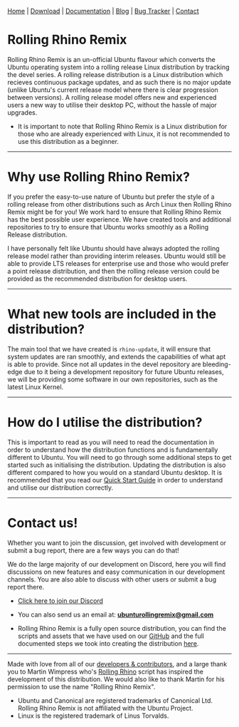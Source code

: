 <head>
  <link rel="shortcut icon" type="image/x-icon" href="https://raw.githubusercontent.com/MrBeeBenson/rrr-site/main/favicon.png" />
</head>

<div id="navigation">

<a href="https://rollingrhinoremix.github.io">Home</a> | <a href="https://rollingrhinoremix.github.io/download">Download</a> | <a href="https://rollingrhinoremix.github.io/docs">Documentation</a> | <a href="https://rollingrhinoremix.github.io/blog">Blog</a> | <a href="https://rollingrhinoremix.github.io/bugs">Bug Tracker</a> | <a href="https://rollingrhinoremix.github.io#contact">Contact</a>

</div>

# Rolling Rhino Remix

Rolling Rhino Remix is an un-official Ubuntu flavour which converts the Ubuntu operating system into a rolling release Linux distribution by tracking the devel series. A rolling release distribution is a Linux distribution which recieves continuous package updates, and as such there is no major update (unlike Ubuntu's current release model where there is clear progression between versions). A rolling release model offers new and experienced users a new way to utilise their desktop PC, without the hassle of major upgrades.

- It is important to note that Rolling Rhino Remix is a Linux distribution for those who are already experienced with Linux, it is not recommended to use this distribution as a beginner.

<hr />

# Why use Rolling Rhino Remix?

If you prefer the easy-to-use nature of Ubuntu but prefer the style of a rolling release from other distributions such as Arch Linux then Rolling Rhino Remix might be for you! We work hard to ensure that Rolling Rhino Remix has the best possible user experience. We have created tools and additional repositories to try to ensure that Ubuntu works smoothly as a Rolling Release distribution.

I have personally felt like Ubuntu should have always adopted the rolling release model rather than providing interim releases. Ubuntu would still be able to provide LTS releases for enterprise use and those who would prefer a point release distribution, and then the rolling release version could be provided as the recommended distribution for desktop users.

<hr />

# What new tools are included in the distribution?

The main tool that we have created is `rhino-update`, it will ensure that system updates are ran smoothly, and extends the capabilities of what apt is able to provide. Since not all updates in the devel repository are bleeding-edge due to it being a development repository for future Ubuntu releases, we will be providing some software in our own repositories, such as the latest Linux Kernel. 

<hr />

# How do I utilise the distribution?

This is important to read as you will need to read the documentation in order to understand how the distribution functions and is fundamentally different to Ubuntu. You will need to go through some additional steps to get started such as initialising the distribution. Updating the distribution is also different compared to how you would on a standard Ubuntu desktop. It is recommended that you read our [Quick Start Guide](https://rollingrhinoremix.github.io/docs-quickstart) in order to understand and utilise our distribution correctly. 

<hr />

<div id="contact" markdown="1">

# Contact us!

Whether you want to join the discussion, get involved with development or submit a bug report, there are a few ways you can do that!

We do the large majority of our development on Discord, here you will find discussions on new features and easy communication in our development channels. You are also able to discuss with other users or submit a bug report there.

- [Click here to join our Discord](https://discord.gg/JMu4SYRs2n)
- You can also send us an email at: **ubunturollingremix@gmail.com**

- Rolling Rhino Remix is a fully open source distribution, you can find the scripts and assets that we have used on our [GitHub](https://github.com/rollingrhinoremix) and the full documented steps we took into creating the distribution [here](https://rollingrhinoremix.github.io/docs-create).

</div>

<hr />

Made with love from all of our [developers & contributors](https://rollingrhinoremix.github.io/contributors.txt), and a large thank you to Martin Wimpress who's [Rolling Rhino](https://github.com/wimpysworld/rolling-rhino) script has inspired the development of this distribution. We would also like to thank Martin for his permission to use the name "Rolling Rhino Remix".

- Ubuntu and Canonical are registered trademarks of Canonical Ltd. Rolling Rhino Remix is not affiliated with the Ubuntu Project. 
- Linux is the registered trademark of Linus Torvalds.
